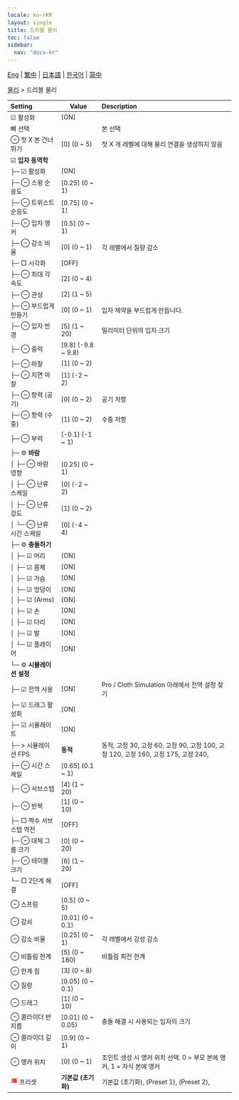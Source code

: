 ```yaml
---
locale: ko-rKR
layout: single
title: 드리블 물리
toc: false
sidebar:
  nav: "docs-kr"
---
```

[Eng](/dancexr/menu/2025.4/actor/cloth_physics) | [繁中](/tw/dancexr/menu/2025.4/actor/cloth_physics) | [日本語](/jp/dancexr/menu/2025.4/actor/cloth_physics) | [한국어](/kr/dancexr/menu/2025.4/actor/cloth_physics) | [简中](/zh/dancexr/menu/2025.4/actor/cloth_physics)

[물리](../menu#물리) > 드리블 물리



| Setting | Value | Description |
| :--- | --- | :--- |
|  ☑ 활성화| [ON] | 
|  뼈 선택|| 본 선택
|  ⊖ 첫 X 본 건너뛰기| [0] (0 ~ 5) | 첫 X 개 레벨에 대해 물리 연결을 생성하지 않음
|  ☑ <b>입자 동역학</b>| | 
| ├─ ☑ 활성화| [ON] | 
| ├─ ⊖ 스윙 순응도| [0.25] (0 ~ 1) | 
| ├─ ⊖ 트위스트 순응도| [0.75] (0 ~ 1) | 
| ├─ ⊖ 입자 앵커| [0.5] (0 ~ 1) | 
| ├─ ⊖ 감소 비율| [0] (0 ~ 1) | 각 레벨에서 질량 감소
| ├─ □ 시각화| [OFF] | 
| ├─ ⊖ 최대 각속도| [2] (0 ~ 4) | 
| ├─ ⊖ 관성| [2] (1 ~ 5) | 
| ├─ ⊖ 부드럽게 만들기| [0] (0 ~ 1) | 입자 제약을 부드럽게 만듭니다.
| ├─ ⊖ 입자 반경| [5] (1 ~ 20) | 밀리미터 단위의 입자 크기
| ├─ ⊖ 중력| [9.8] (-9.8 ~ 9.8) | 
| ├─ ⊖ 마찰| [1] (0 ~ 2) | 
| ├─ ⊖ 지면 마찰| [1] (-2 ~ 2) | 
| ├─ ⊖ 항력 (공기)| [0] (0 ~ 2) | 공기 저항
| ├─ ⊖ 항력 (수중)| [1] (0 ~ 2) | 수중 저항
| ├─ ⊖ 부력| [-0.1] (-1 ~ 1) | 
| ├─ ⚙️ <b>바람</b>| | 
| │ ├─ ⊖ 바람 영향| [0.25] (0 ~ 1) | 
| │ ├─ ⊖ 난류 스케일| [0] (-2 ~ 2) | 
| │ ├─ ⊖ 난류 강도| [1] (0 ~ 2) | 
| │ └─ ⊖ 난류 시간 스케일| [0] (-4 ~ 4) | 
| ├─ ⚙️ <b>충돌하기</b>| | 
| │ ├─ ☑ 머리| [ON] | 
| │ ├─ ☑ 몸체| [ON] | 
| │ ├─ ☑ 가슴| [ON] | 
| │ ├─ ☑ 엉덩이| [ON] | 
| │ ├─ ☑ (Arms)| [ON] | 
| │ ├─ ☑ 손| [ON] | 
| │ ├─ ☑ 다리| [ON] | 
| │ ├─ ☑ 발| [ON] | 
| │ └─ ☑ 플레이어| [ON] | 
| └─ ⚙️ <b>시뮬레이션 설정</b>| | 
|  ├─ ☑ 전역 사용| [ON] | Pro / Cloth Simulation 아래에서 전역 설정 찾기
|  ├─ ☑ 드래그 활성화| [ON] | 
|  ├─ ☑ 시뮬레이트| [ON] | 
|  ├─ > 시뮬레이션 FPS| **동적** | 동적, 고정 30, 고정 60, 고정 90, 고정 100, 고정 120, 고정 160, 고정 175, 고정 240,  |
|  ├─ ⊖ 시간 스케일| [0.65] (0.1 ~ 1) | 
|  ├─ ⊖ 서브스텝| [4] (1 ~ 20) | 
|  ├─ ⊖ 반복| [1] (0 ~ 10) | 
|  ├─ □ 짝수 서브스텝 역전| [OFF] | 
|  ├─ ⊖ 대체 그룹 크기| [0] (0 ~ 20) | 
|  ├─ ⊖ 테이블 크기| [6] (1 ~ 20) | 
|  └─ □ 2단계 해결| [OFF] | 
|  ⊖ 스프링| [0.5] (0 ~ 5) | 
|  ⊖ 감쇠| [0.01] (0 ~ 0.1) | 
|  ⊖ 감소 비율| [0.25] (0 ~ 1) | 각 레벨에서 강성 감소
|  ⊖ 비틀림 한계| [5] (0 ~ 180) | 비틀림 회전 한계
|  ⊖ 한계 힘| [3] (0 ~ 8) | 
|  ⊖ 질량| [0.05] (0 ~ 0.1) | 
|  ⊖ 드래그| [1] (0 ~ 10) | 
|  ⊖ 콜라이더 반지름| [0.01] (0 ~ 0.05) | 충돌 해결 시 사용되는 입자의 크기
|  ⊖ 콜라이더 길이| [0.9] (0 ~ 1) | 
|  ⊖ 앵커 위치| [0] (0 ~ 1) | 조인트 생성 시 앵커 위치 선택. 0 = 부모 본에 앵커, 1 = 자식 본에 앵커
| <img src="/images/icon/ic_list.png" alt="list icon"/> 프리셋| **기본값 (초기화)** | 기본값 (초기화), (Preset 1), (Preset 2),  |
